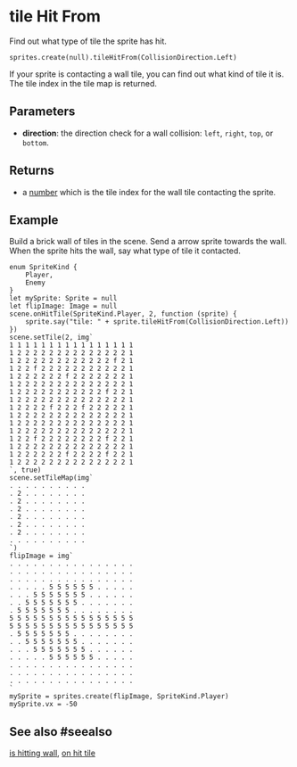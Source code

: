 # tile Hit From

Find out what type of tile the sprite has hit.

```sig
sprites.create(null).tileHitFrom(CollisionDirection.Left)
```

If your sprite is contacting a wall tile, you can find out what kind of tile it is. The tile index in the tile map is returned.

## Parameters

* **direction**: the direction check for a wall collision: ``left``, ``right``, ``top``, or ``bottom``.

## Returns

* a [number](/types/number) which is the tile index for the wall tile contacting the sprite.

## Example

Build a brick wall of tiles in the scene. Send a arrow sprite towards the wall. When the sprite hits the wall, say what type of tile it contacted.

```blocks
enum SpriteKind {
    Player,
    Enemy
}
let mySprite: Sprite = null
let flipImage: Image = null
scene.onHitTile(SpriteKind.Player, 2, function (sprite) {
    sprite.say("tile: " + sprite.tileHitFrom(CollisionDirection.Left))
})
scene.setTile(2, img`
1 1 1 1 1 1 1 1 1 1 1 1 1 1 1 1 
1 2 2 2 2 2 2 2 2 2 2 2 2 2 2 1 
1 2 2 2 2 2 2 2 2 2 2 2 2 f 2 1 
1 2 2 f 2 2 2 2 2 2 2 2 2 2 2 1 
1 2 2 2 2 2 2 f 2 2 2 2 2 2 2 1 
1 2 2 2 2 2 2 2 2 2 2 2 2 2 2 1 
1 2 2 2 2 2 2 2 2 2 2 2 f 2 2 1 
1 2 2 2 2 2 2 2 2 2 2 2 2 2 2 1 
1 2 2 2 2 f 2 2 2 f 2 2 2 2 2 1 
1 2 2 2 2 2 2 2 2 2 2 2 2 2 2 1 
1 2 2 2 2 2 2 2 2 2 2 2 2 2 2 1 
1 2 2 2 2 2 2 2 2 2 2 2 2 2 2 1 
1 2 2 f 2 2 2 2 2 2 2 2 f 2 2 1 
1 2 2 2 2 2 2 2 2 2 2 2 2 2 2 1 
1 2 2 2 2 2 2 f 2 2 2 2 f 2 2 1 
1 2 2 2 2 2 2 2 2 2 2 2 2 2 2 1 
`, true)
scene.setTileMap(img`
. . . . . . . . . . 
. 2 . . . . . . . . 
. 2 . . . . . . . . 
. 2 . . . . . . . . 
. 2 . . . . . . . . 
. 2 . . . . . . . . 
. 2 . . . . . . . . 
. . . . . . . . . . 
`)
flipImage = img`
. . . . . . . . . . . . . . . . 
. . . . . . . . . . . . . . . . 
. . . . . . . . . . . . . . . . 
. . . . . 5 5 5 5 5 5 . . . . . 
. . . 5 5 5 5 5 5 5 . . . . . . 
. . 5 5 5 5 5 5 5 . . . . . . . 
. 5 5 5 5 5 5 5 . . . . . . . . 
5 5 5 5 5 5 5 5 5 5 5 5 5 5 5 5 
5 5 5 5 5 5 5 5 5 5 5 5 5 5 5 5 
. 5 5 5 5 5 5 5 . . . . . . . . 
. . 5 5 5 5 5 5 5 . . . . . . . 
. . . 5 5 5 5 5 5 5 . . . . . . 
. . . . . 5 5 5 5 5 5 . . . . . 
. . . . . . . . . . . . . . . . 
. . . . . . . . . . . . . . . . 
. . . . . . . . . . . . . . . . 
`
mySprite = sprites.create(flipImage, SpriteKind.Player)
mySprite.vx = -50
```

## See also #seealso

[is hitting wall](/reference/sprites/sprite/is-hitting-wall),
[on hit tile](/reference/sprites/on-hit-tile)